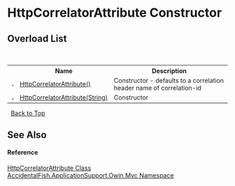 # HttpCorrelatorAttribute Constructor 
 


## Overload List
&nbsp;<table><tr><th></th><th>Name</th><th>Description</th></tr><tr><td>![Public method](media/pubmethod.gif "Public method")</td><td><a href="153cba3a-efaf-d88e-de8e-7c9f2895f092">HttpCorrelatorAttribute()</a></td><td>
Constructor - defaults to a correlation header name of correlation-id</td></tr><tr><td>![Public method](media/pubmethod.gif "Public method")</td><td><a href="c4e09b99-4858-d40f-f8ed-de76b7841fe2">HttpCorrelatorAttribute(String)</a></td><td>
Constructor</td></tr></table>&nbsp;
<a href="#httpcorrelatorattribute-constructor">Back to Top</a>

## See Also


#### Reference
<a href="52b45d93-db25-498b-3c1e-1457bebdc839">HttpCorrelatorAttribute Class</a><br /><a href="dbd4c538-ae54-f25d-2835-3b34c3ea5d30">AccidentalFish.ApplicationSupport.Owin.Mvc Namespace</a><br />